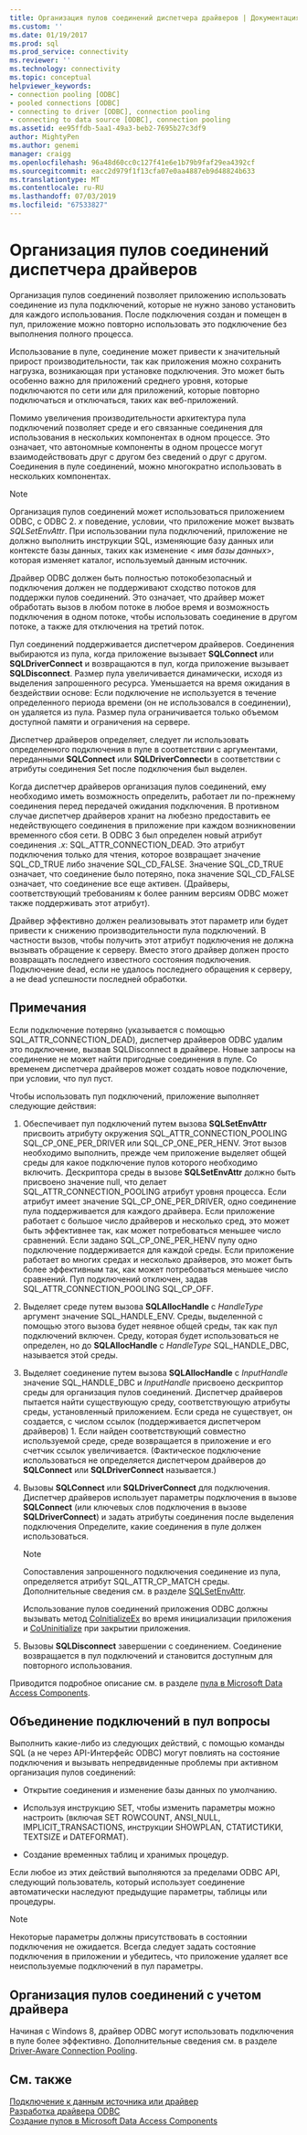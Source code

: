 ```yaml
---
title: Организация пулов соединений диспетчера драйверов | Документация Майкрософт
ms.custom: ''
ms.date: 01/19/2017
ms.prod: sql
ms.prod_service: connectivity
ms.reviewer: ''
ms.technology: connectivity
ms.topic: conceptual
helpviewer_keywords:
- connection pooling [ODBC]
- pooled connections [ODBC]
- connecting to driver [ODBC], connection pooling
- connecting to data source [ODBC], connection pooling
ms.assetid: ee95ffdb-5aa1-49a3-beb2-7695b27c3df9
author: MightyPen
ms.author: genemi
manager: craigg
ms.openlocfilehash: 96a48d60cc0c127f41e6e1b79b9faf29ea4392cf
ms.sourcegitcommit: eacc2d979f1f13cfa07e0aa4887eb9d48824b633
ms.translationtype: MT
ms.contentlocale: ru-RU
ms.lasthandoff: 07/03/2019
ms.locfileid: "67533827"
---
```

# <a name="driver-manager-connection-pooling"></a>Организация пулов соединений диспетчера драйверов
Организация пулов соединений позволяет приложению использовать соединение из пула подключений, которые не нужно заново установить для каждого использования. После подключения создан и помещен в пул, приложение можно повторно использовать это подключение без выполнения полного процесса.  
  
 Использование в пуле, соединение может привести к значительный прирост производительности, так как приложения можно сохранить нагрузка, возникающая при установке подключения. Это может быть особенно важно для приложений среднего уровня, которые подключаются по сети или для приложений, которые повторно подключаться и отключаться, таких как веб-приложений.  
  
 Помимо увеличения производительности архитектура пула подключений позволяет среде и его связанные соединения для использования в нескольких компонентах в одном процессе. Это означает, что автономные компоненты в одном процессе могут взаимодействовать друг с другом без сведений о друг с другом. Соединения в пуле соединений, можно многократно использовать в нескольких компонентах.  
  
> [!NOTE]
>  Организация пулов соединений может использоваться приложением ODBC, с ODBC 2. *x* поведение, условии, что приложение может вызвать *SQLSetEnvAttr*. При использовании пула подключений, приложение не должно выполнить инструкции SQL, изменяющие базу данных или контексте базы данных, таких как изменение \< *имя базы данных*>, которая изменяет каталог, используемый данным источник.  


 Драйвер ODBC должен быть полностью потокобезопасный и подключения должен не поддерживают сходство потоков для поддержки пулов соединений. Это означает, что драйвер может обработать вызов в любом потоке в любое время и возможность подключения в одном потоке, чтобы использовать соединение в другом потоке, а также для отключения на третий поток.  
  
 Пул соединений поддерживается диспетчером драйверов. Соединения выбираются из пула, когда приложение вызывает **SQLConnect** или **SQLDriverConnect** и возвращаются в пул, когда приложение вызывает **SQLDisconnect**. Размер пула увеличивается динамически, исходя из выделения запрошенного ресурса. Уменьшается на время ожидания в бездействии основе: Если подключение не используется в течение определенного периода времени (он не использовался в соединении), он удаляется из пула. Размер пула ограничивается только объемом доступной памяти и ограничения на сервере.  
  
 Диспетчер драйверов определяет, следует ли использовать определенного подключения в пуле в соответствии с аргументами, переданными **SQLConnect** или **SQLDriverConnect**и в соответствии с атрибуты соединения Set после подключения был выделен.  
  
 Когда диспетчер драйверов организация пулов соединений, ему необходимо иметь возможность определить, работает ли по-прежнему соединения перед передачей ожидания подключения. В противном случае диспетчер драйверов хранит на любезно предоставить ее недействующего соединения в приложение при каждом возникновении временного сбоя сети. В ODBC 3 был определен новый атрибут соединения *.x*: SQL_ATTR_CONNECTION_DEAD. Это атрибут подключения только для чтения, которое возвращает значение SQL_CD_TRUE либо значение SQL_CD_FALSE. Значение SQL_CD_TRUE означает, что соединение было потеряно, пока значение SQL_CD_FALSE означает, что соединение все еще активен. (Драйверы, соответствующий требованиям к более ранним версиям ODBC может также поддерживать этот атрибут).  
  
 Драйвер эффективно должен реализовывать этот параметр или будет привести к снижению производительности пула подключений. В частности вызов, чтобы получить этот атрибут подключения не должна вызывать обращение к серверу. Вместо этого драйвер должен просто возвращать последнего известного состояния подключения. Подключение dead, если не удалось последнего обращения к серверу, а не dead успешности последней обработки.  
  
## <a name="remarks"></a>Примечания  
 Если подключение потеряно (указывается с помощью SQL_ATTR_CONNECTION_DEAD), диспетчер драйверов ODBC удалим это подключение, вызвав SQLDisconnect в драйвере. Новые запросы на соединение не может найти пригодные соединения в пуле. Со временем диспетчера драйверов может создать новое подключение, при условии, что пул пуст.  
  
 Чтобы использовать пул подключений, приложение выполняет следующие действия:  
  
1.  Обеспечивает пул подключений путем вызова **SQLSetEnvAttr** присвоить атрибуту окружения SQL_ATTR_CONNECTION_POOLING SQL_CP_ONE_PER_DRIVER или SQL_CP_ONE_PER_HENV. Этот вызов необходимо выполнить, прежде чем приложение выделяет общей среды для какое подключение пулов которого необходимо включить. Дескриптора среды в вызове **SQLSetEnvAttr** должно быть присвоено значение null, что делает SQL_ATTR_CONNECTION_POOLING атрибут уровня процесса. Если атрибут имеет значение SQL_CP_ONE_PER_DRIVER, одно соединение пула поддерживается для каждого драйвера. Если приложение работает с большое число драйверов и несколько сред, это может быть эффективнее так, как может потребоваться меньшее число сравнений. Если задано SQL_CP_ONE_PER_HENV пулу одно подключение поддерживается для каждой среды. Если приложение работает во многих средах и несколько драйверов, это может быть более эффективным так, как может потребоваться меньшее число сравнений. Пул подключений отключен, задав SQL_ATTR_CONNECTION_POOLING SQL_CP_OFF.  
  
2.  Выделяет среде путем вызова **SQLAllocHandle** с *HandleType* аргумент значение SQL_HANDLE_ENV. Среды, выделенной с помощью этого вызова будет неявное общей среды, так как пул подключений включен. Среду, которая будет использоваться не определен, но до **SQLAllocHandle** с *HandleType* SQL_HANDLE_DBC, называется этой среды.  
  
3.  Выделяет соединение путем вызова **SQLAllocHandle** с *InputHandle* значение SQL_HANDLE_DBC и *InputHandle* присвоено дескриптор среды для организация пулов соединений. Диспетчер драйверов пытается найти существующую среду, соответствующую атрибуты среды, установленный приложением. Если среда не существует, он создается, с числом ссылок (поддерживается диспетчером драйверов) 1. Если найден соответствующий совместно используемой среде, среде возвращается в приложение и его счетчик ссылок увеличивается. (Фактическое подключение использоваться не определяется диспетчером драйверов до **SQLConnect** или **SQLDriverConnect** называется.)  
  
4.  Вызовы **SQLConnect** или **SQLDriverConnect** для подключения. Диспетчер драйверов использует параметры подключения в вызове **SQLConnect** (или ключевых слов подключения в вызове **SQLDriverConnect**) и задать атрибуты соединения после выделения подключения Определите, какие соединения в пуле должен использоваться.  
  
    > [!NOTE]  
    >  Сопоставления запрошенного подключения соединение из пула, определяется атрибут SQL_ATTR_CP_MATCH среды. Дополнительные сведения см. в разделе [SQLSetEnvAttr](../../../odbc/reference/syntax/sqlsetenvattr-function.md).  
  
     Использование пулов соединений приложения ODBC должны вызывать метод [CoInitializeEx](https://go.microsoft.com/fwlink/?LinkID=116307) во время инициализации приложения и [CoUninitialize](https://go.microsoft.com/fwlink/?LinkId=116310) при закрытии приложения.  
  
5.  Вызовы **SQLDisconnect** завершении с соединением. Соединение возвращается в пул подключений и становится доступным для повторного использования.  
  
 Приводится подробное описание см. в разделе [пула в Microsoft Data Access Components](https://go.microsoft.com/fwlink/?LinkId=120776).  
  
## <a name="connection-pooling-considerations"></a>Объединение подключений в пул вопросы  
 Выполнить какие-либо из следующих действий, с помощью команды SQL (а не через API-Интерфейс ODBC) могут повлиять на состояние подключения и вызывать непредвиденные проблемы при активном организация пулов соединений:  
  
-   Открытие соединения и изменение базы данных по умолчанию.  
  
-   Используя инструкцию SET, чтобы изменить параметры можно настроить (включая SET ROWCOUNT, ANSI_NULL, IMPLICIT_TRANSACTIONS, инструкции SHOWPLAN, СТАТИСТИКИ, TEXTSIZE и DATEFORMAT).  
  
-   Создание временных таблиц и хранимых процедур.  
  
 Если любое из этих действий выполняются за пределами ODBC API, следующий пользователь, который использует соединение автоматически наследуют предыдущие параметры, таблицы или процедуры.  
  
> [!NOTE]  
>  Некоторые параметры должны присутствовать в состоянии подключения не ожидается. Всегда следует задать состояние подключения в приложении и убедитесь, что приложение удаляет все неиспользуемые подключений в пул параметры.  
  
## <a name="driver-aware-connection-pooling"></a>Организация пулов соединений с учетом драйвера  
 Начиная с Windows 8, драйвер ODBC могут использовать подключения в пуле более эффективно. Дополнительные сведения см. в разделе [Driver-Aware Connection Pooling](../../../odbc/reference/develop-app/driver-aware-connection-pooling.md).  
  
## <a name="see-also"></a>См. также  
 [Подключение к данным источника или драйвер](../../../odbc/reference/develop-app/connecting-to-a-data-source-or-driver.md)   
 [Разработка драйвера ODBC](../../../odbc/reference/develop-driver/developing-an-odbc-driver.md)   
 [Создание пулов в Microsoft Data Access Components](https://go.microsoft.com/fwlink/?LinkId=120776)
